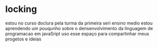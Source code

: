 # locking
estou no curso doclura pela turma da primeira seri ensino medio
estou aprendendo um pouqunho sobre o densenvolvimento da linguagem de programacao em javaSript
uso esse espaço para compartinhar meus progetos e ideias
